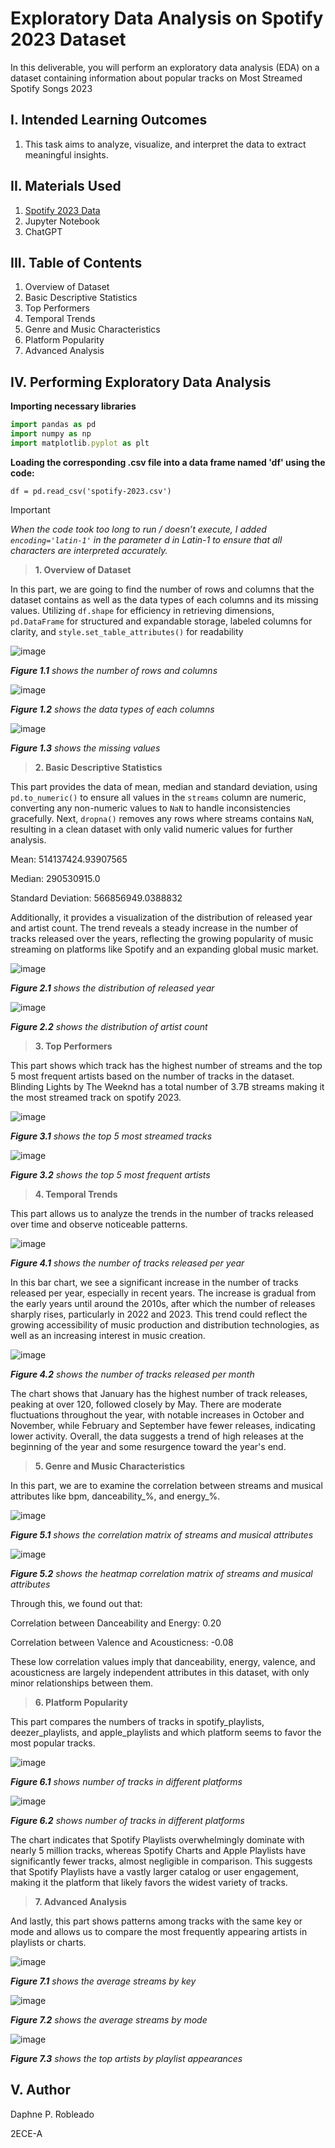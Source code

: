# Exploratory Data Analysis on Spotify 2023 Dataset

In this deliverable, you will perform an exploratory data analysis (EDA) on a dataset containing information about popular tracks on Most Streamed Spotify Songs 2023

## I. Intended Learning Outcomes
1. This task aims to analyze, visualize, and interpret the data to extract meaningful insights.

## II. Materials Used
1. [Spotify 2023 Data]( https://www.kaggle.com/datasets/nelgiriyewithana/top-spotify-songs-2023)
2. Jupyter Notebook
3. ChatGPT

## III. Table of Contents
1.	Overview of Dataset
2.	Basic Descriptive Statistics
3.	Top Performers
4.	Temporal Trends
5.	Genre and Music Characteristics
6.	Platform Popularity
7.	Advanced Analysis

## IV. Performing Exploratory Data Analysis 
**Importing necessary libraries**
``` js
import pandas as pd
import numpy as np
import matplotlib.pyplot as plt
```
**Loading the corresponding .csv file into a data frame named 'df' using the code:**
```
df = pd.read_csv('spotify-2023.csv')
```
> [!IMPORTANT]
> *When the code took too long to run / doesn’t execute, I added ``` encoding='latin-1'``` in the parameter d in Latin-1 to ensure that all characters are interpreted accurately.*

>**1. Overview of Dataset**

In this part, we are going to find the number of rows and columns that the dataset contains as well as the data types of each columns and its missing values. Utilizing ```df.shape``` for efficiency in retrieving dimensions, ```pd.DataFrame``` for structured and expandable storage, labeled columns for clarity, and ```style.set_table_attributes()``` for readability

![image](https://github.com/user-attachments/assets/ccdf82b2-6455-429b-b431-6e6bb5d7b451)

___Figure 1.1___ _shows the number of rows and columns_

![image](https://github.com/user-attachments/assets/903fa5d7-5013-41cd-8d37-4418ecb59ef7)

___Figure 1.2___ _shows the data types of each columns_

![image](https://github.com/user-attachments/assets/655aea69-2aef-4fc0-a59c-b4a7e26b25ff)

___Figure 1.3___ _shows the missing values_


>**2. Basic Descriptive Statistics**

This part provides the data of mean, median and standard deviation, using ```pd.to_numeric()``` to ensure all values in the ```streams``` column are numeric, converting any non-numeric values to ```NaN``` to handle inconsistencies gracefully. Next, ```dropna()``` removes any rows where streams contains ```NaN```, resulting in a clean dataset with only valid numeric values for further analysis.

Mean: 514137424.93907565

Median: 290530915.0

Standard Deviation: 566856949.0388832

Additionally, it provides a visualization of the distribution of released year and artist count.  The trend reveals a steady increase in the number of tracks released over the years, reflecting the growing popularity of music streaming on platforms like Spotify and an expanding global music market.

![image](https://github.com/user-attachments/assets/2baccc79-72b4-4169-b316-a11035f34af5)

___Figure 2.1___ _shows the distribution of released year_

![image](https://github.com/user-attachments/assets/ce7b67eb-8b8c-4818-81b2-40b468259e29)

___Figure 2.2___ _shows the distribution of artist count_


>**3. Top Performers**

This part shows which track has the highest number of streams and the top 5 most frequent artists based on the number of tracks in the dataset. Blinding Lights by The Weeknd has a total number of 3.7B streams making it the most streamed track on spotify 2023.

![image](https://github.com/user-attachments/assets/65b36bd4-8665-4197-9b52-09aa2af47fb8)

___Figure 3.1___ _shows the top 5 most streamed tracks_

![image](https://github.com/user-attachments/assets/44b244a9-297a-4beb-b09b-10e068fe91c0)

___Figure 3.2___ _shows the top 5 most frequent artists_

> **4. Temporal Trends**

This part allows us to analyze the trends in the number of tracks released over time and observe noticeable patterns.

![image](https://github.com/user-attachments/assets/5d4d2e2a-aa95-43c3-b40f-ae953e1c5ac3)

___Figure 4.1___ _shows the number of tracks released per year_

In this bar chart, we see a significant increase in the number of tracks released per year, especially in recent years. The increase is gradual from the early years until around the 2010s, after which the number of releases sharply rises, particularly in 2022 and 2023. This trend could reflect the growing accessibility of music production and distribution technologies, as well as an increasing interest in music creation.

![image](https://github.com/user-attachments/assets/b4b681c0-a37c-4f37-b60d-72fe0dfd3813)

___Figure 4.2___ _shows the number of tracks released per month_

The chart shows that January has the highest number of track releases, peaking at over 120, followed closely by May. There are moderate fluctuations throughout the year, with notable increases in October and November, while February and September have fewer releases, indicating lower activity. Overall, the data suggests a trend of high releases at the beginning of the year and some resurgence toward the year's end.

>**5. Genre and Music Characteristics**

In this part, we are to examine the correlation between streams and musical attributes like bpm, danceability_%, and energy_%.

![image](https://github.com/user-attachments/assets/8fc0006c-e9e3-4e7b-b070-6986188db194)

___Figure 5.1___ _shows the correlation matrix of streams and musical attributes_

![image](https://github.com/user-attachments/assets/b7071417-54b6-4c15-8d7f-be7d1f315d11)

___Figure 5.2___ _shows the heatmap correlation matrix of streams and musical attributes_

Through this, we found out that:

Correlation between Danceability and Energy: 0.20

Correlation between Valence and Acousticness: -0.08

These low correlation values imply that danceability, energy, valence, and acousticness are largely independent attributes in this dataset, with only minor relationships between them.

>**6. Platform Popularity**

This part compares the numbers of tracks in spotify_playlists, deezer_playlists, and apple_playlists and which platform seems to favor the most popular tracks.

![image](https://github.com/user-attachments/assets/4abc2a41-ebe6-4120-b992-6434964c7c80)

___Figure 6.1___ _shows number of tracks in different platforms_

![image](https://github.com/user-attachments/assets/2f226c82-c6b6-40cd-97be-ba925ebca9ec)

___Figure 6.2___ _shows number of tracks in different platforms_

The chart indicates that Spotify Playlists overwhelmingly dominate with nearly 5 million tracks, whereas Spotify Charts and Apple Playlists have significantly fewer tracks, almost negligible in comparison. This suggests that Spotify Playlists have a vastly larger catalog or user engagement, making it the platform that likely favors the widest variety of tracks.

>**7. Advanced Analysis**

And lastly, this part shows patterns among tracks with the same key or mode and allows us to compare the most frequently appearing artists in playlists or charts. 

![image](https://github.com/user-attachments/assets/5bb83136-4fbb-46a4-9e18-00d69f3fe4c0)

___Figure 7.1___ _shows the average streams by key_

![image](https://github.com/user-attachments/assets/e8a3a517-4320-4b3f-88c4-3b80cd147143)

___Figure 7.2___ _shows the average streams by mode_

![image](https://github.com/user-attachments/assets/9f6ec409-ee30-4b6f-b775-57f13eb1ea23)

___Figure 7.3___ _shows the top artists by playlist appearances_

## V. Author

Daphne P. Robleado

2ECE-A
